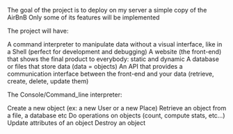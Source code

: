 The goal of the project is to deploy on my server a simple copy of the AirBnB
Only some of its features will be implemented

The project will have:

A command interpreter to manipulate data without a visual interface, like in a Shell (perfect for development and debugging)
A website (the front-end) that shows the final product to everybody: static and dynamic
A database or files that store data (data = objects)
An API that provides a communication interface between the front-end and your data (retrieve, create, delete, update them)

The Console/Command_line interpreter:

Create a new object (ex: a new User or a new Place)
Retrieve an object from a file, a database etc
Do operations on objects (count, compute stats, etc…)
Update attributes of an object
Destroy an object
